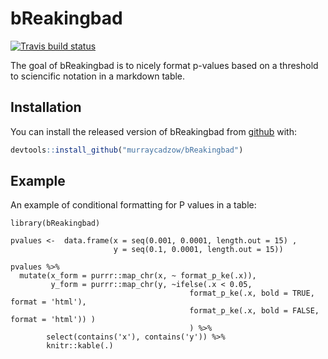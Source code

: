 # bReakingbad

<!-- badges: start -->
  [![Travis build status](https://travis-ci.org/murraycadzow/bReakingbad.svg?branch=master)](https://travis-ci.org/murraycadzow/bReakingbad)
  <!-- badges: end -->

The goal of bReakingbad is to nicely format p-values based on a threshold to sciencific notation in a markdown table.

## Installation

You can install the released version of bReakingbad from [github](https://github.com/murraycadzow/bReakingbad/) with:

``` r
devtools::install_github("murraycadzow/bReakingbad")
```

## Example

An example of conditional formatting for P values in a table:

```
library(bReakingbad)

pvalues <-  data.frame(x = seq(0.001, 0.0001, length.out = 15) , 
                       y = seq(0.1, 0.0001, length.out = 15))
                       
pvalues %>% 
  mutate(x_form = purrr::map_chr(x, ~ format_p_ke(.x)), 
         y_form = purrr::map_chr(y, ~ifelse(.x < 0.05, 
                                        format_p_ke(.x, bold = TRUE, format = 'html'), 
                                        format_p_ke(.x, bold = FALSE, format = 'html')) )
                                        ) %>%
        select(contains('x'), contains('y')) %>% 
        knitr::kable(.)
```

